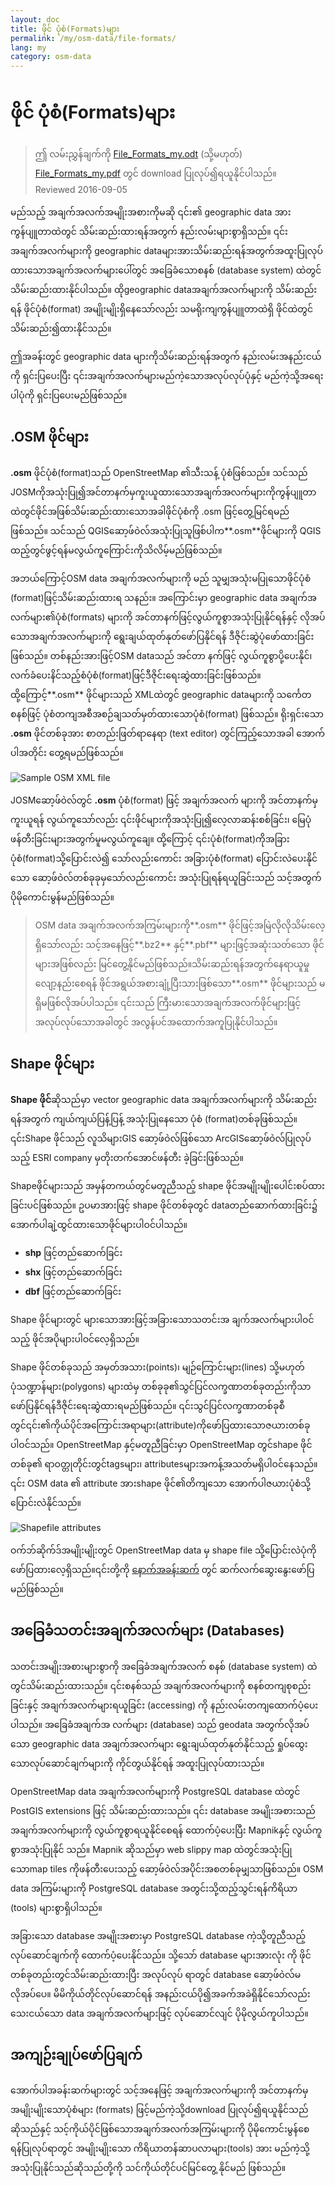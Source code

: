 ```yaml
---
layout: doc
title: ဖိုင် ပုံစံ(Formats)များ
permalink: /my/osm-data/file-formats/
lang: my
category: osm-data
---
```


ဖိုင် ပုံစံ(Formats)များ
=============

>  ဤ လမ်းညွှန်ချက်ကို [File_Formats_my.odt](/files/File_Formats_my.odt) (သို့မဟုတ်) [File_Formats_my.pdf](/files/File_Formats_my.pdf) တွင် download ပြုလုပ်၍ရယူနိုင်ပါသည်။  
> Reviewed 2016-09-05

မည်သည့် အချက်အလက်အမျိုးအစားကိုမဆို ၎င်း၏ geographic data အားကွန်ပျူတာထဲတွင် သိမ်းဆည်းထားရန်အတွက် နည်းလမ်းများစွာရှိသည်။ ၎င်းအချက်အလက်များကို geographic dataများအားသိမ်းဆည်းရန်အတွက်အထူးပြုလုပ်ထားသောအချက်အလက်များပေါ်တွင် အခြေခံသောစနစ် (database system) ထဲတွင်သိမ်းဆည်းထားနိုင်ပါသည်။ ထိုgeographic dataအချက်အလက်များကို သိမ်းဆည်းရန် ဖိုင်ပုံစံ(format) အမျိုးမျိုးရှိနေသော်လည်း သမရိုးကျကွန်ပျူတာထဲရှိ ဖိုင်ထဲတွင်သိမ်းဆည်း၍ထားနိုင်သည်။   

ဤအခန်းတွင် geographic data များကိုသိမ်းဆည်းရန်အတွက် နည်းလမ်းအနည်းငယ်ကို ရှင်းပြပေးပြီး ၎င်းအချက်အလက်များမည်ကဲ့သောအလုပ်လုပ်ပုံနှင့် မည်ကဲ့သို့အရေးပါပုံကို ရှင်းပြပေးမည်ဖြစ်သည်။  

.OSM ဖိုင်များ
-----------

 **.osm** ဖိုင်ပုံစံ(format)သည် OpenStreetMap ၏သီးသန့် ပုံစံဖြစ်သည်။ သင်သည် JOSMကိုအသုံးပြု၍အင်တာနက်မှကူးယူထားသောအချက်အလက်များကိုကွန်ပျူတာထဲတွင်ဖိုင်အဖြစ်သိမ်းဆည်းထားသောအခါဖိုင်ပုံစံကို .osm ဖြင့်တွေ့မြင်ရမည်ဖြစ်သည်။ သင်သည် QGISဆော့ဖ်ဝဲလ်အသုံးပြုသူဖြစ်ပါက**.osm**ဖိုင်များကို QGIS ထည့်တွင်ဖွင့်ရန်မလွယ်ကူကြောင်းကိုသိလိမ့်မည်ဖြစ်သည်။  

အဘယ်ကြောင့်OSM data အချက်အလက်များကို မည် သူမျှအသုံးမပြုသောဖိုင်ပုံစံ (format)ဖြင့်သိမ်းဆည်းထားရ သနည်း။ အကြောင်းမှာ geographic data အချက်အ လက်များ၏ပုံစံ(formats) များကို အင်တာနက်ဖြင့်လွယ်ကူစွာအသုံးပြုနိုင်ရန်နှင့် လိုအပ်သောအချက်အလက်များကို ရွေးချယ်ထုတ်နုတ်ဖော်ပြနိုင်ရန် ဒီဇိုင်းဆွဲပုံဖော်ထားခြင်း ဖြစ်သည်။ တစ်နည်းအားဖြင့်OSM dataသည် အင်တာ နက်ဖြင့် လွယ်ကူစွာပို့ပေးနိုင်၊ လက်ခံပေးနိင်သည့်စံပုံစံ(format)ဖြင့်ဒီဇိုင်းရေးဆွဲထားခြင်းဖြစ်သည်။ ထို့ကြောင့်**.osm** ဖိုင်များသည် XMLထဲတွင် geographic dataများကို သင်္ကေတစနစ်ဖြင့် ပုံစံတကျအစီအစဉ်ချသတ်မှတ်ထားသောပုံစံ(format) ဖြစ်သည်။ ရိုးရှင်းသော **.osm** ဖိုင်တစ်ခုအား စာတည်းဖြတ်ရာနေရာ (text editor) တွင်ကြည့်သောအခါ အောက်ပါအတိုင်း တွေ့ရမည်ဖြစ်သည်။  

![Sample OSM XML file][]

JOSMဆော့ဖ်ဝဲလ်တွင် **.osm** ပုံစံ(format) ဖြင့် အချက်အလက် များကို အင်တာနက်မှကူးယူရန် လွယ်ကူသော်လည်း ၎င်းဖိုင်များကိုအသုံးပြု၍လေ့လာဆန်းစစ်ခြင်း၊ မြေပုံဖန်တီးခြင်းများအတွက်မူမလွယ်ကူချေ။ ထို့ကြောင့် ၎င်းပုံစံ(format)ကိုအခြားပုံစံ(format)သို့ပြောင်းလဲ၍ သော်လည်းကောင်း အခြားပုံစံ(format) ပြောင်းလဲပေးနိုင်သော ဆော့ဖ်ဝဲလ်တစ်ခုခုမှသော်လည်းကောင်း အသုံးပြုရန်ရယူခြင်းသည် သင့်အတွက်ပိုမိုကောင်းမွန်မည်ဖြစ်သည်။  

> OSM data အချက်အလက်အကြမ်းများကို**.osm** ဖိုင်ဖြင့်အမြဲလိုလိုသိမ်းလေ့ရှိသော်လည်း သင့်အနေဖြင့်**.bz2** နှင့်**.pbf** များဖြင့်အဆုံးသတ်သော ဖိုင်များအဖြစ်လည်း မြင်တွေ့နိုင်မည်ဖြစ်သည်။သိမ်းဆည်းရန်အတွက်နေရာယူမှုလျော့နည်းစေရန် ဖိုင်အရွယ်အစားချုံ့ပြီးသားဖြစ်သော**.osm** ဖိုင်များသည် မရှိမဖြစ်လိုအပ်ပါသည်။ ၎င်းသည် ကြီးမားသောအချက်အလက်ဖိုင်များဖြင့်အလုပ်လုပ်သောအခါတွင် အလွန်ပင်အထောက်အကူပြုနိုင်ပါသည်။  

Shape ဖိုင်များ
----------

**Shape ဖိုင်**ဆိုသည်မှာ vector geographic data အချက်အလက်များကို သိမ်းဆည်းရန်အတွက် ကျယ်ကျယ်ပြန့်ပြန့် အသုံးပြုနေသော ပုံစံ (format)တစ်ခုဖြစ်သည်။ ၎င်းShape ဖိုင်သည် လူသိများGIS ဆော့ဖ်ဝဲလ်ဖြစ်သော ArcGISဆော့ဖ်ဝဲလ်ပြုလုပ်သည့် ESRI company မှတိုးတက်အောင်ဖန်တီး ခဲ့ခြင်းဖြစ်သည်။   

Shapeဖိုင်များသည် အမှန်တကယ်တွင်မတူညီသည့် shape ဖိုင်အမျိုးမျိုးပေါင်းစပ်ထားခြင်းပင်ဖြစ်သည်။ ဥပမာအားဖြင့် shape ဖိုင်တစ်ခုတွင် dataတည်ဆောက်ထားခြင်း၌ အောက်ပါချဲ့ထွင်ထားသောဖိုင်များပါဝင်ပါသည်။  

- **shp** ဖြင့်တည်ဆောက်ခြင်း
- **shx** ဖြင့်တည်ဆောက်ခြင်း
- **dbf** ဖြင့်တည်ဆောက်ခြင်း

Shape ဖိုင်များတွင် များသောအားဖြင့်အခြားသောသတင်းအ ချက်အလက်များပါဝင်သည့် ဖိုင်အပိုများပါဝင်လေ့ရှိသည်။  

Shape ဖိုင်တစ်ခုသည် အမှတ်အသား(points)၊ မျဉ်ကြောင်းများ(lines) သို့မဟုတ် ပုံသဏ္ဍာန်များ(polygons) များထဲမှ တစ်ခုခု၏သွင်ပြင်လက္ခဏာတစ်ခုတည်းကိုသာဖော်ပြနိုင်ရန်ဒီဇိုင်းရေးဆွဲထားရမည်ဖြစ်သည်။ ၎င်းသွင်ပြင်လက္ခဏာတစ်ခုစီတွင်၎င်း၏ကိုယ်ပိုင်အကြောင်းအရာများ(attribute)ကိုဖော်ပြထားသောဇယားတစ်ခုပါဝင်သည်။ OpenStreetMap နှင့်မတူညီခြင်းမှာ OpenStreetMap တွင်shape ဖိုင်တစ်ခု၏ ရာဝတ္တုတိုင်းတွင်tagsများ၊ attributesများအကန့်အသတ်မရှိပါဝင်နေသည်။ ၎င်း OSM data ၏ attribute အားshape ဖိုင်၏တိကျသော အောက်ပါဇယားပုံစံသို့ ပြောင်းလဲနိုင်သည်။   

![Shapefile attributes][]

ဝက်ဘ်ဆိုက်ဒ်အမျိုးမျိုးတွင် OpenStreetMap data မှ shape file သို့ပြောင်းလဲပုံကို ဖော်ပြထားလေ့ရှိသည်။၎င်းတို့ကို [နောက်အခန်းဆက်](/my/osm-data/getting-data) တွင် ဆက်လက်ဆွေးနွေးဖော်ပြမည်ဖြစ်သည်။  

အခြေခံသတင်းအချက်အလက်များ (Databases)
---------

သတင်းအမျိုးအစားများစွာကို အခြေခံအချက်အလက် စနစ် (database system) ထဲတွင်သိမ်းဆည်းထားသည်။ ၎င်းစနစ်သည် အချက်အလက်များကို စနစ်တကျစုစည်း ခြင်းနှင့် အချက်အလက်များရယူခြင်း (accessing) ကို နည်းလမ်းတကျထောက်ပံ့ပေးပါသည်။ အခြေခံအချက်အ လက်များ (database) သည် geodata အတွက်လိုအပ်သော geographic data အချက်အလက်များ ရွေးချယ်ထုတ်နုတ်နိုင်သည့် ရှုပ်ထွေးသောလုပ်ဆောင်ချက်များကို ကိုင်တွယ်နိုင်ရန် အထူးပြုလုပ်ထားသည်။  

OpenStreetMap data အချက်အလက်များကို PostgreSQL database ထဲတွင် PostGIS extensions ဖြင့် သိမ်းဆည်းထားသည်။ ၎င်း database အမျိုးအစားသည်အချက်အလက်များကို လွယ်ကူစွာရယူနိုင်စေရန် ထောက်ပံ့ပေးပြီး Mapnikနှင့် လွယ်ကူစွာအသုံးပြုနိုင် သည်။ Mapnik ဆိုသည်မှာ web slippy map ထဲတွင်အသုံးပြုသောmap tiles ကိုဖန်တီးပေးသည့် ဆော့ဖ်ဝဲလ်အပိုင်းအစတစ်ခုမျှသာဖြစ်သည်။ OSM data အကြမ်းများကို PostgreSQL database အတွင်းသို့ထည့်သွင်းရန်ကိရိယာ (tools) များစွာရှိပါသည်။  

အခြားသော database အမျိုးအစားမှာ  PostgreSQL database ကဲ့သို့တူညီသည့် လုပ်ဆောင်ချက်ကို ထောက်ပံ့ပေးနိုင်သည်။ သို့သော် database များအားလုံး ကို ဖိုင်တစ်ခုတည်းတွင်သိမ်းဆည်းထားပြီး အလုပ်လုပ် ရာတွင် database ဆော့ဖ်ဝဲလ်မလိုအပ်ပေ။ မိမိကိုယ်တိုင်လုပ်ဆောင်ရန် အနည်းငယ်ပို၍အခက်အခဲရှိနိုင်သော်လည်း သေးငယ်သော data အချက်အလက်များဖြင့် လုပ်ဆောင်လျင် ပိုမိုလွယ်ကူပါသည်။  

အကျဉ်းချုပ်ဖော်ပြချက်
-------

အောက်ပါအခန်းဆက်များတွင်  သင့်အနေဖြင့် အချက်အလက်များကို အင်တာနက်မှ အမျိုးမျိုးသောပုံစံများ (formats) ဖြင့်မည်ကဲ့သို့download ပြုလုပ်၍ရယူနိုင်သည်ဆိုသည်နှင့် သင့်ကိုယ်ပိုင်ဖြစ်သောအချက်အလက်အကြမ်းများကို ပိုမိုကောင်းမွန်စေရန်ပြုလုပ်ရာတွင် အမျိုးမျိုးသော ကိရိယာတန်ဆာပလာများ(tools) အား မည်ကဲ့သို့အသုံးပြုနိုင်သည်ဆိုသည်တို့ကို သင်ကိုယ်တိုင်ပင်မြင်တွေ့ နိုင်မည် ဖြစ်သည်။  


[Sample OSM XML file]: /images/osm-data/example_osm.png
[Shapefile attributes]: /images/osm-data/shapefile_attributes.png